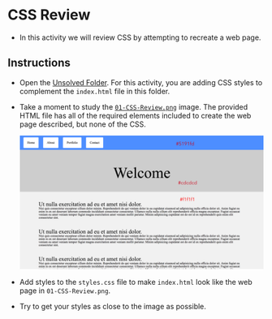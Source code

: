 # CSS Review

* In this activity we will review CSS by attempting to recreate a web page.

## Instructions

* Open the [Unsolved Folder](Unsolved). For this activity, you are adding CSS styles to complement the `index.html` file in this folder.

* Take a moment to study the [`01-CSS-Review.png`](Images/01-CSS-Review.png) image. The provided HTML file has all of the required elements included to create the web page described, but none of the CSS.

  ![01-CSS-Review.png](Images/01-CSS-Review.png)

* Add styles to the `styles.css` file to make `index.html` look like the web page in `01-CSS-Review.png`.

* Try to get your styles as close to the image as possible.
